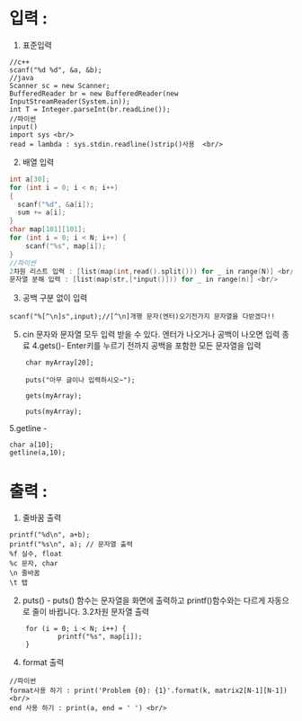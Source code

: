 # 입력 :

1. 표준입력
```
//c++
scanf("%d %d", &a, &b);
//java
Scanner sc = new Scanner;
BufferedReader br = new BufferedReader(new InputStreamReader(System.in));
int T = Integer.parseInt(br.readLine());
//파이썬
input()
import sys <br/>
read = lambda : sys.stdin.readline()strip()사용  <br/>
```
2. 배열 입력

```c++
int a[30];
for (int i = 0; i < n; i++)
{
  scanf("%d", &a[i]);
  sum += a[i];
} 
char map[101][101];
for (int i = 0; i < N; i++) {
	scanf("%s", map[i]);
}
//파이썬
2차원 리스트 입력 : [list(map(int,read().split())) for _ in range(N)] <br/>
문자열 분해 입력 : [list(map(str,[*input()])) for _ in range(n)] <br/>
```
3. 공백 구분 없이 입력
```
scanf("%[^\n]s",input);//[^\n]개행 문자(엔터)오기전가지 문자열을 다받겠다!!
```
5. cin 문자와 문자열 모두 입력 받을 수 있다. 엔터가 나오거나 공백이 나오면 입력 종료
4.gets()- Enter키를 누르기 전까지 공백을 포함한 모든 문자열을 입력
```
	char myArray[20];

	puts("아무 글이나 입력하시오~");

	gets(myArray);

	puts(myArray);
```
5.getline -
```
char a[10];
getline(a,10);
```
# 출력 :
1. 줄바꿈 출력
```
printf("%d\n", a+b);
printf("%s\n", a); // 문자열 출력
%f 실수, float
%c 문자, char
\n 줄바꿈
\t 탭
```
2. puts() - puts() 함수는 문자열을 화면에 출력하고 printf()함수와는 다르게 자동으로 줄이 바뀝니다.
3.2차원 문자열 출력
```
	for (i = 0; i < N; i++) {
			printf("%s", map[i]);
	}
```
4. format 출력
```
//파이썬
format사용 하기 : print('Problem {0}: {1}'.format(k, matrix2[N-1][N-1]) <br/>
end 사용 하기 : print(a, end = ' ') <br/>
```
